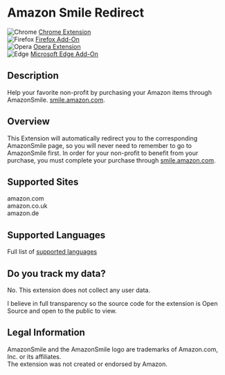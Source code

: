 # Amazon Smile Redirect

![Chrome](src/images/chrome-icon.png) [Chrome Extension](https://chrome.google.com/webstore/detail/amazon-smile-redirect/ejglonclnjogoiegggjjcpapffbnangg)  
![Firefox](src/images/firefox-icon.png) [Firefox Add-On](https://addons.mozilla.org/en-US/firefox/addon/amazon_smile_redirect/)  
![Opera](src/images/opera-icon.png) [Opera Extension](https://addons.opera.com/en/extensions/details/amazon-smile-redirect/)  
![Edge](src/images/edge-icon.png) [Microsoft Edge Add-On](https://microsoftedge.microsoft.com/addons/detail/amazon-smile-redirect/ojfbbnlijdmckaehmhlnjgmpnbhjjibn)  

## Description

Help your favorite non-profit by purchasing your Amazon items through AmazonSmile. [smile.amazon.com](https://smile.amazon.com).

## Overview

This Extension will automatically redirect you to the corresponding AmazonSmile page, so you will never need to remember to go to AmazonSmile first. In order for your non-profit to benefit from your purchase, you must complete your purchase through [smile.amazon.com](https://smile.amazon.com).

## Supported Sites

amazon.com  
amazon.co.uk  
amazon.de

## Supported Languages

Full list of [supported languages](https://github.com/webdevnerdstuff/amazon-smile-redirect/tree/master/extension/src/_locales#readme)

## Do you track my data?

No. This extension does not collect any user data.

I believe in full transparency so the source code for the extension is Open Source and open to the public to view.

## Legal Information

AmazonSmile and the AmazonSmile logo are trademarks of Amazon.com, Inc. or its affiliates.  
The extension was not created or endorsed by Amazon.


